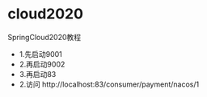 # cloud2020
SpringCloud2020教程

* 1.先启动9001
* 2.再启动9002
* 3.再启动83
* 2.访问 http://localhost:83/consumer/payment/nacos/1






